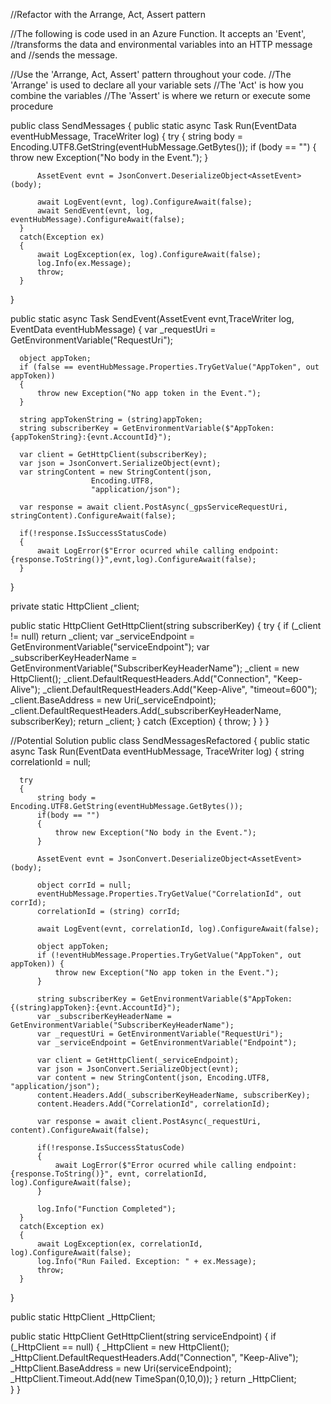 //Refactor with the Arrange, Act, Assert pattern

//The following is code used in an Azure Function. It accepts an 'Event',
//transforms the data and environmental variables into an HTTP message and
//sends the message.

//Use the 'Arrange, Act, Assert' pattern throughout your code.
//The 'Arrange' is used to declare all your variable sets
//The 'Act' is how you combine the variables
//The 'Assert' is where we return or execute some procedure

public class SendMessages {
  public static async Task Run(EventData eventHubMessage, TraceWriter log)
  {
      try
      {
          string body = Encoding.UTF8.GetString(eventHubMessage.GetBytes());
          if (body == "")
          {
              throw new Exception("No body in the Event.");
          }

          AssetEvent evnt = JsonConvert.DeserializeObject<AssetEvent>(body);

          await LogEvent(evnt, log).ConfigureAwait(false);
          await SendEvent(evnt, log, eventHubMessage).ConfigureAwait(false);
      }
      catch(Exception ex)
      {
          await LogException(ex, log).ConfigureAwait(false);
          log.Info(ex.Message);
          throw;
      }
  }

  public static async Task SendEvent(AssetEvent evnt,TraceWriter log, EventData eventHubMessage)
  {
      var _requestUri = GetEnvironmentVariable("RequestUri");

      object appToken;
      if (false == eventHubMessage.Properties.TryGetValue("AppToken", out appToken))
      {
          throw new Exception("No app token in the Event.");
      }

      string appTokenString = (string)appToken;
      string subscriberKey = GetEnvironmentVariable($"AppToken:{appTokenString}:{evnt.AccountId}");

      var client = GetHttpClient(subscriberKey);
      var json = JsonConvert.SerializeObject(evnt);
      var stringContent = new StringContent(json,
                      Encoding.UTF8,
                      "application/json");

      var response = await client.PostAsync(_gpsServiceRequestUri, stringContent).ConfigureAwait(false);

      if(!response.IsSuccessStatusCode)
      {
          await LogError($"Error ocurred while calling endpoint: {response.ToString()}",evnt,log).ConfigureAwait(false);
      }
  }

  private static HttpClient _client;

  public static HttpClient GetHttpClient(string subscriberKey)
  {
      try
      {
          if (_client != null) return _client;
          var _serviceEndpoint = GetEnvironmentVariable("serviceEndpoint");
          var _subscriberKeyHeaderName = GetEnvironmentVariable("SubscriberKeyHeaderName");
          _client = new HttpClient();
          _client.DefaultRequestHeaders.Add("Connection", "Keep-Alive");
          _client.DefaultRequestHeaders.Add("Keep-Alive", "timeout=600");
          _client.BaseAddress = new Uri(_serviceEndpoint);
          _client.DefaultRequestHeaders.Add(_subscriberKeyHeaderName, subscriberKey);
          return _client;
      }
      catch (Exception)
      {
          throw;
      }
  }
}

//Potential Solution
public class SendMessagesRefactored {
  public static async Task Run(EventData eventHubMessage, TraceWriter log)
  {
      string correlationId = null;

      try
      {
          string body = Encoding.UTF8.GetString(eventHubMessage.GetBytes());
          if(body == "")
          {
              throw new Exception("No body in the Event.");
          }

          AssetEvent evnt = JsonConvert.DeserializeObject<AssetEvent>(body);

          object corrId = null;
          eventHubMessage.Properties.TryGetValue("CorrelationId", out corrId);
          correlationId = (string) corrId;

          await LogEvent(evnt, correlationId, log).ConfigureAwait(false);

          object appToken;
          if (!eventHubMessage.Properties.TryGetValue("AppToken", out appToken)) {
              throw new Exception("No app token in the Event.");
          }

          string subscriberKey = GetEnvironmentVariable($"AppToken:{(string)appToken}:{evnt.AccountId}");
          var _subscriberKeyHeaderName = GetEnvironmentVariable("SubscriberKeyHeaderName");
          var _requestUri = GetEnvironmentVariable("RequestUri");
          var _serviceEndpoint = GetEnvironmentVariable("Endpoint");

          var client = GetHttpClient(_serviceEndpoint);
          var json = JsonConvert.SerializeObject(evnt);
          var content = new StringContent(json, Encoding.UTF8, "application/json");
          content.Headers.Add(_subscriberKeyHeaderName, subscriberKey);
          content.Headers.Add("CorrelationId", correlationId);

          var response = await client.PostAsync(_requestUri, content).ConfigureAwait(false);

          if(!response.IsSuccessStatusCode)
          {
              await LogError($"Error ocurred while calling endpoint: {response.ToString()}", evnt, correlationId, log).ConfigureAwait(false);
          }

          log.Info("Function Completed");
      }
      catch(Exception ex)
      {   
          await LogException(ex, correlationId, log).ConfigureAwait(false);
          log.Info("Run Failed. Exception: " + ex.Message);
          throw;
      }
  }

  public static HttpClient _HttpClient;

  public static HttpClient GetHttpClient(string serviceEndpoint) {
      if (_HttpClient == null) {
          _HttpClient = new HttpClient();
          _HttpClient.DefaultRequestHeaders.Add("Connection", "Keep-Alive");
          _HttpClient.BaseAddress = new Uri(serviceEndpoint);
          _HttpClient.Timeout.Add(new TimeSpan(0,10,0));
      }
      return _HttpClient;     
  }
}
